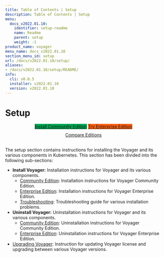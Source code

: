 ```yaml
---
title: Table of Contents | Setup
description: Table of Contents | Setup
menu:
  docs_v2022.01.10:
    identifier: setup-readme
    name: Readme
    parent: setup
    weight: -1
product_name: voyager
menu_name: docs_v2022.01.10
section_menu_id: setup
url: /docs/v2022.01.10/setup/
aliases:
- /docs/v2022.01.10/setup/README/
info:
  cli: v0.0.5
  installer: v2022.01.10
  version: v2022.01.10
---
```


# Setup

<div style="text-align: center;">
  <a class="button is-link is-medium is-active has-text-weight-normal" href="/docs/v2022.01.10/setup/install/community" style="background:#00A651; width: 18rem;">Install Community Edition</a>
  <a class="button is-info is-medium is-active has-text-weight-normal" href="/docs/v2022.01.10/setup/install/enterprise"  style="background:#FC6011; width: 18rem;">Try Enterprise Edition</a>
  <a style="margin-top: 10px; display: block;" href="https://voyagermesh.com/pricing/">Compare Editions</a>
</div>
<br>

The setup section contains instructions for installing the Voyager and its various components in Kubernetes. This section has been divided into the following sub-sections:

- **Install Voyager:** Installation instructions for Voyager and its various components.
  - [Community Edition](/docs/v2022.01.10/setup/install/community): Installation instructions for Voyager Community Edition.
  - [Enterprise Edition](/docs/v2022.01.10/setup/install/enterprise): Installation instructions for Voyager Enterprise Edition.
  - [Troubleshooting](/docs/v2022.01.10/setup/install/troubleshoting): Troubleshooting guide for various installation problems.
- **Uninstall Voyager:** Uninstallation instructions for Voyager and its various components.
  - [Community Edition](/docs/v2022.01.10/setup/uninstall/community): Uninstallation instructions for Voyager Community Edition.
  - [Enterprise Edition](/docs/v2022.01.10/setup/uninstall/enterprise): Uninstallation instructions for Voyager Enterprise Edition.
- [Upgrading Voyager](/docs/v2022.01.10/setup/upgrade/): Instruction for updating Voyager license and upgrading between various Voyager versions.
